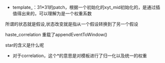 - template_：31*31的patch，根据一个初始化的xyt_mid初始化的，是通过插值得出来的，可以理解为是一个权重系数



所谓的状态就是假设,状态改变就是指从一个假设转换到了另一个假设



haste_correlation 重载了appendEventToWindow()

star的含义是什么呢

- 对于correlation，这个*的意思是对模板进行了归一化以及统一的权重
